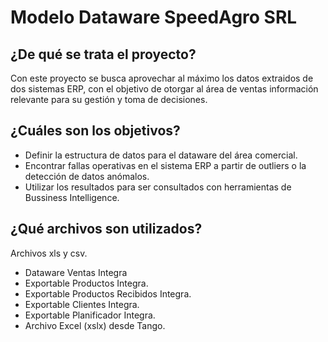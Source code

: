 # Modelo Dataware SpeedAgro SRL

## ¿De qué se trata el proyecto?

Con este proyecto se busca aprovechar al máximo los datos extraidos de dos sistemas ERP, con el objetivo de otorgar al área de ventas información relevante para su gestión y toma de decisiones.

## ¿Cuáles son los objetivos?

* Definir la estructura de datos para el dataware del área comercial.
* Encontrar fallas operativas en el sistema ERP a partir de outliers o la detección de datos anómalos.
* Utilizar los resultados para ser consultados con herramientas de Bussiness Intelligence.

## ¿Qué archivos son utilizados?

Archivos xls y csv.

* Dataware Ventas Integra
* Exportable Productos Integra.
* Exportable Productos Recibidos Integra.
* Exportable Clientes Integra.
* Exportable Planificador Integra.
* Archivo Excel (xslx) desde Tango.
